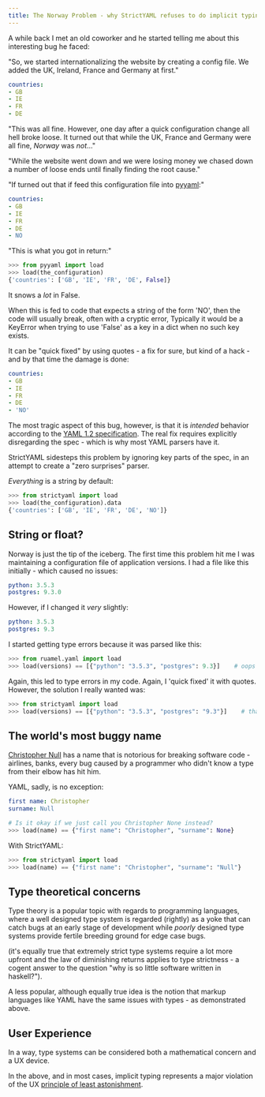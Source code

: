 ```yaml
---
title: The Norway Problem - why StrictYAML refuses to do implicit typing and so should you
---
```


A while back I met an old coworker and he started telling me about this
interesting bug he faced:

"So, we started internationalizing the website by creating a config
file. We added the UK, Ireland, France and Germany at first."

```yaml
countries:
- GB
- IE
- FR
- DE
```

"This was all fine. However, one day after a quick configuration change
all hell broke loose. It turned out that while the UK, France and
Germany were all fine, *Norway* was *not*..."

"While the website went down and we were losing money we chased down
a number of loose ends until finally finding the root cause."

"If turned out that if feed this configuration file into
[pyyaml](http://pyyaml.org):"

```yaml
countries:
- GB
- IE
- FR
- DE
- NO
```

"This is what you got in return:"

```python
>>> from pyyaml import load
>>> load(the_configuration)
{'countries': ['GB', 'IE', 'FR', 'DE', False]}
```

It snows a *lot* in False.

When this is fed to code that expects a string of the form 'NO',
then the code will usually break, often with a cryptic error,
Typically it would be a KeyError when trying to use 'False'
as a key in a dict when no such key exists.

It can be "quick fixed" by using quotes - a fix for sure, but
kind of a hack - and by that time the damage is done:

```yaml
countries:
- GB
- IE
- FR
- DE
- 'NO'
```

The most tragic aspect of this bug, however, is that it is
*intended* behavior according to the [YAML 1.2 specification](https://github.com/yaml/yaml-spec/tree/spec-1.2).
The real fix requires explicitly disregarding the spec - which
is why most YAML parsers have it.

StrictYAML sidesteps this problem by ignoring key parts of the
spec, in an attempt to create a "zero surprises" parser.

*Everything* is a string by default:

```python
>>> from strictyaml import load
>>> load(the_configuration).data
{'countries': ['GB', 'IE', 'FR', 'DE', 'NO']}
```


## String or float?

Norway is just the tip of the iceberg. The first time this problem hit me
I was maintaining a configuration file of application versions. I had
a file like this initially - which caused no issues:

```yaml
python: 3.5.3
postgres: 9.3.0
```

However, if I changed it *very* slightly:

```yaml
python: 3.5.3
postgres: 9.3
```

I started getting type errors because it was parsed like this:

```python
>>> from ruamel.yaml import load
>>> load(versions) == [{"python": "3.5.3", "postgres": 9.3}]    # oops those *both* should have been strings
```

Again, this led to type errors in my code. Again, I 'quick fixed' it with quotes.
However, the solution I really wanted was:

```python
>>> from strictyaml import load
>>> load(versions) == [{"python": "3.5.3", "postgres": "9.3"}]    # that's better
```

## The world's most buggy name

[Christopher Null](http://www.wired.com/2015/11/null) has a name that is
notorious for breaking software code - airlines, banks, every bug caused
by a programmer who didn't know a type from their elbow has hit him.

YAML, sadly, is no exception:

```yaml
first name: Christopher
surname: Null
```

```python
# Is it okay if we just call you Christopher None instead?
>>> load(name) == {"first name": "Christopher", "surname": None}
```

With StrictYAML:

```python
>>> from strictyaml import load
>>> load(name) == {"first name": "Christopher", "surname": "Null"}
```

## Type theoretical concerns

Type theory is a popular topic with regards to programming languages,
where a well designed type system is regarded (rightly) as a yoke that
can catch bugs at an early stage of development while *poorly*
designed type systems provide fertile breeding ground for edge case
bugs.

(it's equally true that extremely strict type systems require a lot
more upfront and the law of diminishing returns applies to type
strictness - a cogent answer to the question "why is so little
software written in haskell?").

A less popular, although equally true idea is the notion that markup
languages like YAML have the same issues with types - as demonstrated
above.


## User Experience

In a way, type systems can be considered both a mathematical concern
and a UX device.

In the above, and in most cases, implicit typing represents a major violation
of the UX [principle of least astonishment](https://en.wikipedia.org/wiki/Principle_of_least_astonishment).
